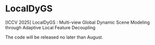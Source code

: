 # LocalDyGS
[ICCV 2025] LocalDyGS : Multi-view Global Dynamic Scene Modeling through Adaptive Local Feature Decoupling

The code will be released no later than August.
